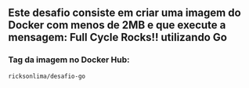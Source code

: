 ## Este desafio consiste em criar uma imagem do Docker com menos de 2MB e que execute a mensagem: Full Cycle Rocks!! utilizando Go

### Tag da imagem no Docker Hub:

`ricksonlima/desafio-go`
